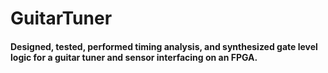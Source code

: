 # GuitarTuner

#### Designed, tested, performed timing analysis, and synthesized gate level logic for a guitar tuner and sensor interfacing on an FPGA.
